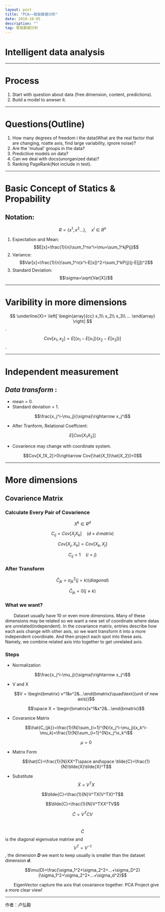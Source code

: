 ```yaml
---
layout: post
title: "PCA——智能数据分析"
date: 2018-10-05
description: ""
tag: 智能数据分析
---
```


<script type="text/javascript" async src="https://cdn.mathjax.org/mathjax/latest/MathJax.js?config=TeX-MML-AM_CHTML"> </script>


Intelligent data analysis
===

* * *

# Process

1. Start with question about data (free dimension, content, predictions).  
2. Build a model to anwser it.  

* * *

# Questions(Outline)

1. How many degrees of freedom i the data(What are the real factor that are changing, roatte axis, find large variability, ignore noise)?  
2. Are the 'mutual' groups in the data?  
3. Predictiive models on data?  
4. Can we deal with docs(unorganized data)?  
5. Ranking PageRank(Not include in test).  

* * *

# Basic Concept of Statics & Propability

## Notation:
$$R=\{x^1,x^2...\},\quad x^i\in R^n$$

1. Expectation and Mean: $$E[x]=\frac{1}{n}\sum_1^nx^i=\mu=\sum_1^kjP(j)$$
2. Variance: $$Var[x]=\frac{1}{n}\sum_1^n(x^i-E[x])^2=\sum_1^kP(j)(j-E[j])^2$$
3. Standard Deviation: $$\sigma=\sqrt{Var[X]}$$

* * *

# Varibility in more dimensions

$$
\underline{X}=
\left[
\begin{array}{cc}
x_1\\
x_2\\
x_3\\
...
\end{array}
\right]
$$.

$$Cov[x_1,x_2] = E[(x_1-E[x_1])(x_2-E[x_2])]$$.

* * *

# Independent measurement

## *Data transform* :
* mean = 0.  
* Standard deviation = 1.  

$$\frac{x_j^i-\mu_j}{\sigma}\rightarrow x_j^i$$

* After Tranform, Relational Coeffcient:  

$$E[Cov[X_1 X_2]]$$

* Covarience may change with coordinate system.  

$$Cov[X_1X_2]>0\rightarrow Cov[\hat{X_1}\hat{X_2}]=0$$

* * *

# More dimensions

## Covarience Matrix
### Calculate Every Pair of Covarience

$$X^k\in R^d$$

$$C_{ij}=Cov[X_jX_k]\quad(d\times{}d\,matrix)$$

$$Cov[X_j,X_k]=Cov[X_k,X_j]$$

$$C_{ij}=1\quad (i=j)$$

### After Transform

$$\hat{C}_{jk}=\sigma_{jk}^2(j=k)(diagonal)$$

$$\hat{C}_{jk}=0(j\ne k)$$

### What we want?
&ensp;&ensp;&ensp;&ensp;Dataset usually have 10 or even more dimensions. Many of these dimensions may be related so we want a new set of coordinate where datas are unrelated(independent). In the covariance matrix, entries describe how each axis change with other axis, so we want transform it into a more independent coordinate. And then project each spot into these axis. Namely, we combine related axis into together to get unrelated axis.

### Steps
* Normalization 

$$\frac{x_j^i-\mu_j}{\sigma}\rightarrow x_j^i$$

* V and X

	$$V = \begin{bmatrix} v^1&v^2&...\end{bmatrix}\quad\text{(unit of new axis)}$$

	$$\space X = \begin{bmatrix}x^1&x^2&...\end{bmatrix}$$

* Covaranice Matrix

	$$\hat{C_{jk}}=\frac{1}{N}\sum_{i=1}^{N}(x_j^i-\mu_j)(x_k^i-\mu_k)=\frac{1}{N}\sum_{i=1}^{N}x_j^ix_k^i$$

	$$\mu = 0$$

* Matrix Form

	$$\hat{C}=\frac{1}{N}XX^T\space and\space \tilde{C}=\frac{1}{N}\tilde{X}\tilde{X}^T$$

* Substitute $$\tilde{X} = V^TX$$

$$\tilde{C}=\frac{1}{N}V^TX(V^TX)^T$$


$$\tilde{C}=\frac{1}{N}V^TXX^TV$$
   
$$\tilde{C}=V^TCV$$

&ensp;&ensp;&ensp;&ensp;$$\tilde{C}$$ is the diagonal eigenvalue matrixe and $$V^T=V^{-1}$$, the dimension ***D*** we want to keep usually is smaller than the dataset dimension ***d***.

$$\mu(D)=\frac{\sigma_1^2+\sigma_2^2+...+\sigma_D^2}{\sigma_1^2+\sigma_2^2+...+\sigma_d^2}$$

&ensp;&ensp;&ensp;&ensp;EigenVector capture the axis that covariance together. PCA Project give a more clear view!

* * *

作者：卢弘毅
